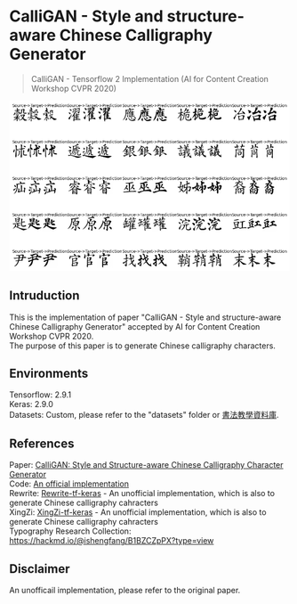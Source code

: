 # CalliGAN - Style and structure-aware Chinese Calligraphy Generator
> CalliGAN - Tensorflow 2 Implementation (AI for Content Creation Workshop CVPR 2020)    

![output](./output.png)

## Intruduction
This is the implementation of paper "CalliGAN - Style and structure-aware Chinese Calligraphy Generator" accepted by AI for Content Creation Workshop CVPR 2020.    
The purpose of this paper is to generate Chinese calligraphy characters.

## Environments
Tensorflow: 2.9.1  
Keras: 2.9.0  
Datasets: Custom, please refer to the "datasets" folder or [書法教學資料庫](http://163.20.160.14/~word/modules/myalbum/).  

## References
Paper: [CalliGAN: Style and Structure-aware Chinese Calligraphy Character Generator](https://arxiv.org/abs/2005.12500)  
Code: [An official implementation](https://github.com/JeanWU/CalliGAN)   
Rewrite: [Rewrite-tf-keras](https://github.com/huangxinping/Rewrite-tf-keras) - An unofficial implementation, which is also to generate Chinese calligraphy cahracters    
XingZi: [XingZi-tf-keras](https://github.com/huangxinping/XingZi-tf-keras) - An unofficial implementation, which is also to generate Chinese calligraphy cahracters    
Typography Research Collection: https://hackmd.io/@ishengfang/B1BZCZpPX?type=view

## Disclaimer
An unofficail implementation, please refer to the original paper.  
